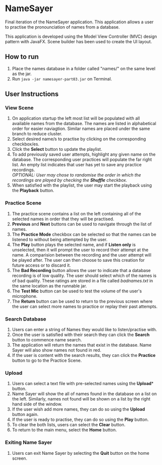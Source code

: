 # NameSayer
Final iteration of the NameSayer application. This application allows a user to practise the pronounciation of names from a database. 

This application is developed using the Model View Controller (MVC) design pattern with JavaFX. Scene builder has been used to create the UI layout.

## How to run
1. Place the names database in a folder called "names/" on the same level as the jar.
2. Run `java -jar namesayer-part03.jar` on Terminal.

## User Instructions

### View Scene
1. On application startup the left most list will be populated with all available names from the database. The names are listed in alphabetical order for easier naviagtion. Similar names are placed under the same branch to reduce cluster.
2. Select desired name/s to practise by clicking on the corresponding checkbox/es. 
3. Click the **Select** button to update the playlist.
4. To add previously saved user attempts, highlight any given name on the database. The corresponding user practices will populate the far right list. An empty list indicates that user has yet to save any practice recordings.  
*OPTIONAL: User may chose to randomise the order in which the recordings are played by checking the **Shuffle** checkbox.*  
5. When satisfied with the playlist, the user may start the playback using the **Playback** button.

### Practice Scene
1. The practice scene contains a list on the left containing all of the selected names in order that they
will be practised.
2. **Previous** and **Next** buttons can be used to navigate through the list of names.
3. The **Practice Mode** checkbox can be selected so that the names can be listened to without being 
attempted by the user.
4. The **Play** button plays the selected name, and if **Listen only** is unselected, then it will prompt the 
user to record their attempt at the name. A comparision between the recording and the user attempt will
be played after. The user can then choose to save this creation for future access or to discard it.
5. The **Bad Recording** button allows the user to indicate that a database recording is of low quality.
The user should select which of the names is of bad quality.
These ratings are stored in a file called *badnames.txt* in the same location as the runnable jar.
6. The **Test Mic** button can be used to test the volume of the user's microphone.
7. The **Return** button can be used to return to the previous screen where the user can select more names to 
practice or replay their past attempts.


### Search Database
1. Users can enter a string of Names they would like to listen/practise with.
2. Once the user is satisfied with their search they can click the **Search** button to commence name search.
3. The application will return the names that exist in the database. Name Sayer will also show names not found in red.
4. If the user is content with the search results, they can click the **Practice** button to go to the Practice Scene.

### Upload
1. Users can select a text file with pre-selected names using the **Upload*** button.
2. Name Sayer will show the all of names found in the database on a list on the left. Similarly, names not found will be shown on a list by the right hand side of the window.
3. If the user wish add more names, they can do so using the **Upload** button again.
4. If the user is ready to practise, they can do so using the **Play** button.
5. To clear the both lists, users can select the **Clear** button.
6. To return to the main menu, select the **Home** button.

### Exiting Name Sayer
1. Users can exit Name Sayer by selecting the **Quit** button on the home screen.
